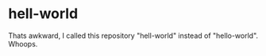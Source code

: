 # hell-world

Thats awkward, I called this repository "hell-world" instead of "hello-world". Whoops.
